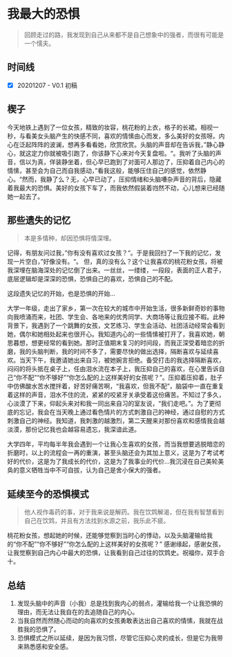 # 我最大的恐惧
> 回顾走过的路，我发现到自己从来都不是自己想象中的强者，而很有可能是一个懦夫。

## 时间线
- [x] 20201207 - V0.1 初稿

## 楔子
今天地铁上遇到了一位女孩，精致的妆容，桃花粉的上衣，格子的长裙。相视一秒，与看美女头脑产生的快感不同，喜欢的情愫由心而发，多么美好的女孩呀。内心在泛起阵阵的波澜，想再多看看她，欣赏欣赏。头脑的声音却在告诉我，”静心静心，就这定力你就被吸引跑了，你该静下心来对今天复盘啦。“。我听了头脑的声音，信以为真，佯装静坐着，但心早已跑到了对面可人那边了，压抑着自己内心的情愫，甚至会为自己而自我感动，”看我这般，能够压住自己的感觉，依然静心。“然而，我静了么？无，心早已动了，压抑情绪和头脑嘈杂声音的背后，隐藏着我最大的恐惧。美好的女孩下车了，而我依然假装着岿然不动，心儿想来已经随她一起去了。

## 那些遗失的记忆
> 本是多情种，却因恐惧将情深埋。

记得，有朋友问过我，”你有没有喜欢过女孩？“。于是我回扫了一下我的记忆，发现一片空白，”好像没有。“。
但，真的没有么？这个让我喜欢的桃花粉女孩，将被我深埋在脑海深处的记忆倒了出来。一丝丝，一缕缕，一段段，表面的正人君子，底层逻辑却是深深的恐惧，恐惧自己的喜欢，恐惧自己的不配。

这段遗失记忆的开始，也是恐惧的开始...

大学一年级，走出了家乡，第一次在较大的城市中开始生活，很多新鲜奇妙的事物向我喷涌而来，社团、学生会、各地来的优秀同学、大商场等让我应接不暇。此种背景下，我遇到了一个跳舞的女孩，文艺练习、学生会活动、社团活动经常会看到她，偶尔和她相处起来也很开心。我知道内心的一些情愫被打开了，我喜欢她，朝思暮想，想更经常的看到她。那时正值期末复习的时间段，而我正深受着暗恋的折磨，我的头脑判断，我的时间不多了，需要尽快的做出选择，隔断喜欢与延续喜欢。当天下午，我邀请她出来自习，被她婉言拒绝。备受打击的我选择隔断喜欢，闷闷的将头抵在桌子上，任由泪水流在本子上，我压抑自己的喜欢，在心里告诉自己“你不配”“你不够好”“你怎么配的上这样美好的女孩呢？”。压抑着压抑着，肚子中仿佛酸水苦水搅拌着，好苦好痛苦啊，“我喜欢，但我不配”，脑袋中一直在重复着这样的声音，泪水不住的流，紧紧的咬紧牙关承受着这份痛苦。不知过了多久，心淡漠了下来，仰起头来对和我一同出来自习的室友说，“我们走吧。”。为了更彻底的忘记，我会在当天晚上通过看色情片的方式刺激自己的神经，通过自慰的方式刺激自己的神经。我知道，我刺激的越激烈，第二天醒来对那份喜欢和感情我会越淡漠，那份记忆我也会越容易遗忘，我深谙此道。

大学四年，平均每半年我会遇到一个让我心生喜欢的女孩，而当我想要逃脱暗恋的折磨时，以上的流程会一再的重演，甚至头脑还会为其加上意义，这是为了考试考好的代价，这是为了我成长的代价，这是为了我事业的代价...我沉浸在自己美轮美奂的意义牺牲当中不可自拔，认为自己是舍小保大的强者。

## 延续至今的恐惧模式
> 他人视作毒药的事，对于我来说是解药。我在饮鸩解渴，但在我有智慧看到自己在饮鸩，并且有方法找到水源之前，我乐此不疲。

桃花粉女孩，想起她的时候，还能够觉察到当时心的悸动，以及头脑灌输给我的“你不配”“你不够好”“你怎么配的上这样美好的女孩呢？”
感谢缘起，感谢女孩，让我觉察到自己内心中最大的恐惧，让我看到自己过往的饮鸩史。祝福你，双手合十。

## 总结
1. 发现头脑中的声音（小我）总是找到我内心的弱点，灌输给我一个让我恐惧的理由，而无法让我自在的去追随自己的内心。
2. 当我自然而然随心而动的向喜欢的女孩勇敢表达出自己喜欢的情愫，我就在战胜我的恐惧了。
3. 恐惧模式之所以延续，是因为我习惯，尽管它压抑心灵的成长，但是它为我带来熟悉感和安全感。
